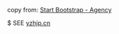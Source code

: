 
copy from: [Start Bootstrap - Agency](https://startbootstrap.com/template-overviews/agency/)

$ SEE [yzhjp.cn](yzhjp.cn)
